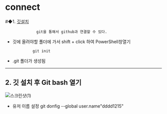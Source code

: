 # connect

#◆1. [깃설치](https://git-scm.com/download/win)

                  git을 통해서 github과 연결할 수 있다.
                  
   - 깃에 올려야할 폴더에 가서 shift + click 하여 PowerShell창열기

                  git init
                  
   - .git 폴더가 생성됨
------------------------------------
## 2. 깃 설치 후 Git bash 열기

![스크린샷(1)](https://user-images.githubusercontent.com/129017020/235418260-685d8b10-581b-4ba7-8681-89c87916872f.png)

* 유저 이름 설정
                  git donfig --global user.name"dddd1215"
